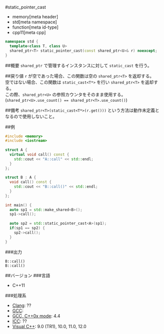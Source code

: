 #static_pointer_cast
* memory[meta header]
* std[meta namespace]
* function[meta id-type]
* cpp11[meta cpp]

```cpp
namespace std {
  template<class T, class U>
  shared_ptr<T> static_pointer_cast(const shared_ptr<U>& r) noexcept;
}
```

##概要
`shared_ptr` で管理するインスタンスに対して `static_cast` を行う。 


##戻り値
`r` が空であった場合、この関数は空の `shared_ptr<T>` を返却する。  
空ではない場合、この関数は `static_cast<T*>` を行い `shared_ptr<T>` を返却する。  
この際、`shared_ptr<U>` の参照カウンタをそのまま使用する。(`shared_ptr<U>.use_count() == shared_ptr<T>.use_count()`)


##備考
`shared_ptr<T>(static_cast<T*>(r.get()))` という方法は動作未定義となるので使用しないこと。


##例
```cpp
#include <memory>
#include <iostream>
 
struct A {
  virtual void call() const {
    std::cout << "A::call" << std::endl;
  }
};
 
struct B : A {
  void call() const {
    std::cout << "B::call()" << std::endl;
  }
};
 
int main() {
  auto sp1 = std::make_shared<B>();
  sp1->call();
 
  auto sp2 = std::static_pointer_cast<A>(sp1);
  if(sp1 == sp2) {
    sp2->call();
  }
}
```

###出力
```
B::call()
B::call()
```

##バージョン
###言語
- C++11

###処理系
- [Clang](/implementation.md#clang): ??
- [GCC](/implementation.md#gcc): 
- [GCC, C++0x mode](/implementation.md#gcc): 4.4
- [ICC](/implementation.md#icc): ??
- [Visual C++](/implementation.md#visual_cpp): 9.0 (TR1), 10.0, 11.0, 12.0

